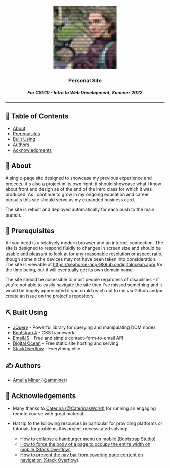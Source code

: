 <p align="center">
  <a href="" rel="noopener">
 <img width=200px height=200px src="./images/amelia_asciified.png" alt="Image of the author as processed by Asciifier, one of the projects showcased within this project"></a>
</p>

<h3 align="center">Personal Site</h3>
<h5 align="center">For CS510 - Intro to Web Development, Summer 2022</h5>

<div align="center">

</div>

---

## 📝 Table of Contents

- [About](#about)
- [Prerequisites](#prereqs)
- [Built Using](#built-using)
- [Authors](#authors)
- [Acknowledgments](#acknowledgement)

## 🧐 About <a name = "about"></a>

A single-page site designed to showcase my previous experience and projects. It's also a project in its own right; it should showcase what I know about front end design as of the end of the intro class for which it was produced. As I continue to grow in my ongoing education and career pursuits this site should serve as my expanded business card.

The site is rebuilt and deployed automatically for each push to the main branch.

## 🏁 Prerequisites <a name = "prereqs"></a>

All you need is a relatively modern browser and an internet connection. The site is designed to respond fluidly to changes in screen size and should be usable and pleasant to look at for any reasonable resolution or aspect ratio, though some niche devices may not have been taken into consideration. The site is viewable at https://seahorse-app-989ub.ondigitalocean.app/ for the time being, but it will eventually get its own domain name.

The site should be accessible to most people regardless of disabilities - if you're not able to easily navigate the site then I've missed something and it would be hugely appreciated if you could reach out to me via Github and/or create an issue on the project's repository.

## ⛏️ Built Using <a name = "built_using"></a>

- [JQuery](https://jquery.com/) - Powerful library for querying and manipulating DOM nodes
- [Bootstrap 4](https://getbootstrap.com/docs/4.2/getting-started/introduction/) - CSS framework
- [EmailJS](https://www.emailjs.com/) - Free and simple contact-form-to-email API
- [Digital Ocean](https://www.digitalocean.com/) - Free static site hosting and serving
- [StackOverflow](https://www.stackoverflow.com/) - Everything else

## ✍️ Authors <a name = "authors"></a>

- [Amelia Miner (@amminer)](https://github.com/amminer)

## 🎉 Acknowledgements <a name = "acknowledgement"></a>

- Many thanks to [Caterina (@CaterinasWorld)](https://github.com/caterinasworld) for running an engaging remote course with great material.

- Hat tip to the following resources in particular for providing platforms or tutorials for problems this project necessitated solving:
  - [How to collapse a hamburger menu on mobile (Bootstrap Studio)](https://forum.bootstrapstudio.io/t/how-to-get-a-website-menu-to-collapse-after-selection-on-mobile/3792/6)
  - [How to force the body of a page to occupy the entire width on mobile (Stack Overflow)](https://stackoverflow.com/questions/30358630/html-body-not-filling-complete-width-on-mobile-devices)
  - [How to prevent the nav bar from covering page content on navigation (Stack Overflow)](https://stackoverflow.com/questions/17534661/make-anchor-link-go-some-pixels-above-where-its-linked-to)
